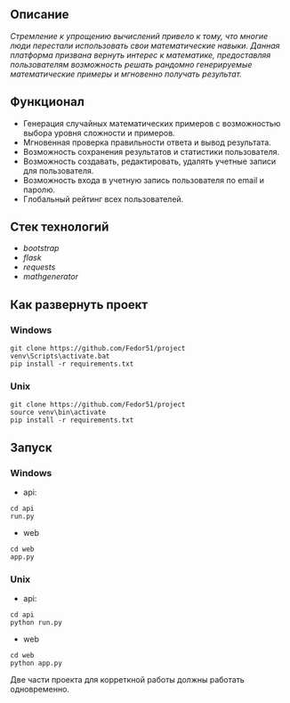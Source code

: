 ## Описание
_Стремление к упрощению вычислений привело к тому, что многие люди 
перестали использовать свои математические навыки. Данная платформа 
призвана вернуть интерес к математике, предоставляя пользователям 
возможность решать рандомно генерируемые математические примеры и 
мгновенно получать результат._

## Функционал
* Генерация случайных математических примеров с возможностью выбора уровня сложности и примеров.
* Мгновенная проверка правильности ответа и вывод результата.
* Возможность сохранения результатов и статистики пользователя.
* Возможность создавать, редактировать, удалять учетные записи для пользователя.
* Возможность входа в учетную запись пользователя по email и паролю.
* Глобальный рейтинг всех пользователей. 

## Стек технологий
* _bootstrap_
* _flask_
* _requests_
* _mathgenerator_
  
## Как развернуть проект 
### Windows
```
git clone https://github.com/Fedor51/project
venv\Scripts\activate.bat
pip install -r requirements.txt 
```
### Unix
```
git clone https://github.com/Fedor51/project
source venv\bin\activate
pip install -r requirements.txt 
```

## Запуск
### Windows
* api:
```
cd api
run.py
```
* web
```
cd web
app.py
```
### Unix
* api:
```
cd api
python run.py
```
* web
```
cd web
python app.py
```
Две части проекта для корреткной работы должны работать одновременно. 
